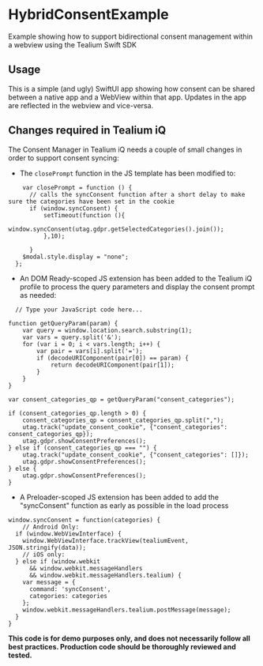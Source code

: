 # HybridConsentExample
Example showing how to support bidirectional consent management within a webview using the Tealium Swift SDK

## Usage
This is a simple (and ugly) SwiftUI app showing how consent can be shared between a native app and a WebView within that app. Updates in the app are reflected in the webview and vice-versa.

## Changes required in Tealium iQ
The Consent Manager in Tealium iQ needs a couple of small changes in order to support consent syncing:

* The `closePrompt` function in the JS template has been modified to:

```
    var closePrompt = function () {
      // calls the syncConsent function after a short delay to make sure the categories have been set in the cookie
      if (window.syncConsent) {
          setTimeout(function (){
              window.syncConsent(utag.gdpr.getSelectedCategories().join());
          },10);
        
      }
    $modal.style.display = "none";
  };
```
  
* An DOM Ready-scoped JS extension has been added to the Tealium iQ profile to process the query parameters and display the consent prompt as needed:

```
  // Type your JavaScript code here...

function getQueryParam(param) {
    var query = window.location.search.substring(1);
    var vars = query.split('&');
    for (var i = 0; i < vars.length; i++) {
        var pair = vars[i].split('=');
        if (decodeURIComponent(pair[0]) == param) {
            return decodeURIComponent(pair[1]);
        }
    }
}

var consent_categories_qp = getQueryParam("consent_categories");

if (consent_categories_qp.length > 0) {
    consent_categories_qp = consent_categories_qp.split(",");
    utag.track("update_consent_cookie", {"consent_categories": consent_categories_qp});
    utag.gdpr.showConsentPreferences();
} else if (consent_categories_qp === "") {
    utag.track("update_consent_cookie", {"consent_categories": []});
    utag.gdpr.showConsentPreferences();
} else {
    utag.gdpr.showConsentPreferences();
}
```

* A Preloader-scoped JS extension has been added to add the "syncConsent" function as early as possible in the load process

```
window.syncConsent = function(categories) {
    // Android Only:
  if (window.WebViewInterface) {
    window.WebViewInterface.trackView(tealiumEvent, JSON.stringify(data));
    // iOS only:
  } else if (window.webkit
      && window.webkit.messageHandlers
      && window.webkit.messageHandlers.tealium) {
    var message = {
      command: 'syncConsent',
      categories: categories
    };
    window.webkit.messageHandlers.tealium.postMessage(message);
  }
}
```

**This code is for demo purposes only, and does not necessarily follow all best practices. Production code should be thoroughly reviewed and tested.**
